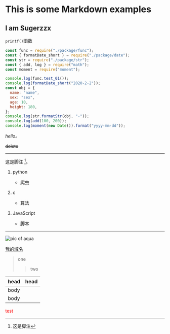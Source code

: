 <!-- 一些Markdown示例 -->

# This is some Markdown examples

## I am Sugerzzx

<!-- # TITLE -->

`printf()`函数

```js
const func = require("./package/func");
const { formatDate_short } = require("./package/date");
const str = require("./package/str");
const { add, log } = require("math");
const moment = require("moment");

console.log(func.test_01());
console.log(formatDate_short("2020-2-2"));
const obj = {
  name: "name",
  sex: "sex",
  age: 10,
  height: 180,
};
console.log(str.formatStr(obj, "-"));
console.log(add(100, 200));
console.log(moment(new Date()).format("yyyy-mm-dd"));
```

_hello。_

~~delete~~

---

这是脚注 [^脚注1]。

[^脚注1]: 这是脚注

1. python

   - 爬虫

2. c

   - 算法

3. JavaScript
   - 脚本

---

![pic of aqua](../Myproject/img/103033649_p0.jpg)

[我的域名](www.sugerzzx.top)

> one
>
> > two

| head | head |
| ---- | ---- |
| body |
| body |

<p style='color:red'>test</p>
